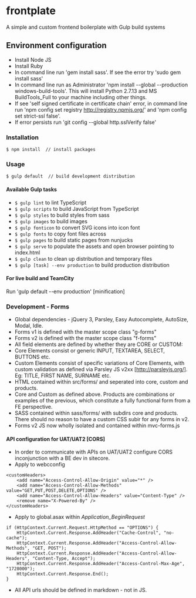 # frontplate
A simple and custom frontend boilerplate with Gulp build systems

## Environment configuration
* Install Node JS
* Install Ruby
* In command line run 'gem install sass'. If see the error try 'sudo gem install sass'
* In command line run as Administrator 'npm install --global --production windows-build-tools'. This will install Python 2.7.13 and MS BuildTools_Full to your machine including other things. 
* If see 'self signed certificate in certificate chain' error, in command line run 'npm config set registry http://registry.npmjs.org/' and 'npm config set strict-ssl false'.
* If error persists run 'git config --global http.sslVerify false' 

### Installation
```
$ npm install  // install packages
```

### Usage
```
$ gulp default  // build development distribution
```

#### Available Gulp tasks
- `$ gulp lint` to lint TypeScript
- `$ gulp scripts` to build JavaScript from TypeScript
- `$ gulp styles` to build styles from sass
- `$ gulp images` to build images
- `$ gulp fonticon` to convert SVG icons into icon font
- `$ gulp fonts` to copy font files across
- `$ gulp pages` to build static pages from nunjucks
- `$ gulp serve` to populate the assets and open browser pointing to index.html
- `$ gulp clean` to clean up distribution and temporary files
- `$ gulp [task] --env production` to build production distribution

#### For live build and TeamCity
Run 'gulp default --env production' [minification]

### Development - Forms
* Global dependencies - jQuery 3, Parsley, Easy Autocomplete, AutoSize, Modal, Idle.
* Forms v1 is defined with the master scope class "g-forms"
* Forms v2 is defined with the master scope class "f-forms"
* All field elements are defined by whether they are CORE or CUSTOM:
* Core Elements consist or generic INPUT, TEXTAREA, SELECT, BUTTONS etc.
* Custom Elements consist of specific variations of Core Elements, with custom validation as defined via Parsley JS v2xx [http://parsleyjs.org/]. Eg: TITLE, FIRST NAME, SURNAME etc.
* HTML contained within src/forms/ and seperated into core, custom and products.
* Core and Custom as defined above. Products are combinations or examples of the previous, which constitute a fully functional form from a FE perspective.
* SASS contained within sass/forms/ with subdirs core and products. There should no reason to have a custom CSS subir for any forms in v2.
* Forms v2 JS now wholly isolated and contained within mvc-forms.js 

#### API configuration for UAT/UAT2 [CORS]
* In order to communicate with APIs on UAT/UAT2 configure CORS inconjunction with a BE dev in sitecore.
* Apply to webcconfig
```
<customHeaders>
    <add name="Access-Control-Allow-Origin" value="*" />
    <add name="Access-Control-Allow-Methods" value="GET,PUT,POST,DELETE,OPTIONS" />
    <add name="Access-Control-Allow-Headers" value="Content-Type" />
    <remove name="X-Powered-By" />
</customHeaders>
```
* Apply to global.asax within *Application_BeginRequest*
```
if (HttpContext.Current.Request.HttpMethod == "OPTIONS") {
    HttpContext.Current.Response.AddHeader("Cache-Control", "no-cache");
    HttpContext.Current.Response.AddHeader("Access-Control-Allow-Methods", "GET, POST");
    HttpContext.Current.Response.AddHeader("Access-Control-Allow-Headers", "Content-Type, Accept");
    HttpContext.Current.Response.AddHeader("Access-Control-Max-Age", "1728000");
    HttpContext.Current.Response.End();
}
```
* All API urls should be defined in markdown - not in JS.